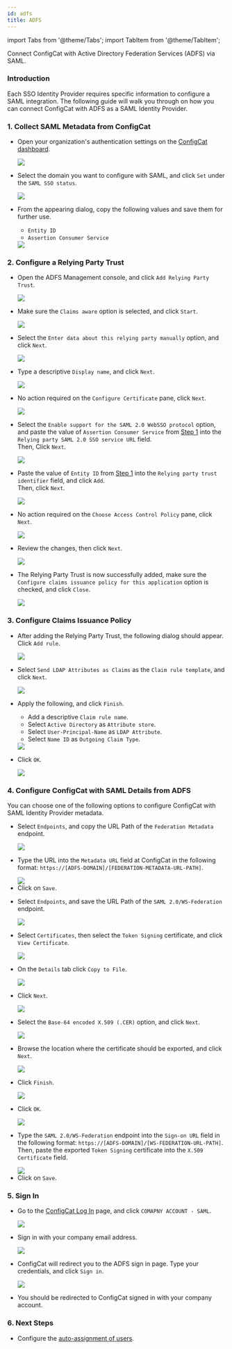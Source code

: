 ```yaml
---
id: adfs
title: ADFS
---
```


import Tabs from '@theme/Tabs';
import TabItem from '@theme/TabItem';

Connect ConfigCat with Active Directory Federation Services (ADFS) via SAML.

### Introduction
Each SSO Identity Provider requires specific information to configure a SAML integration. The following guide will walk you through on how you can connect ConfigCat with ADFS as a SAML Identity Provider.

### 1. Collect SAML Metadata from ConfigCat
- Open your organization's authentication settings on the <a href="https://app.configcat.com/organization/authentication" target="_blank">ConfigCat dashboard</a>.

  <img class="saml-tutorial-img" src="/static/assets/saml/dashboard/authentication.png" />

- Select the domain you want to configure with SAML, and click `Set` under the `SAML SSO status`.

  <img class="saml-tutorial-img" src="/static/assets/saml/dashboard/domains.png" />

- From the appearing dialog, copy the following values and save them for further use.
    - `Entity ID`
    - `Assertion Consumer Service`

    <img class="saml-tutorial-img" src="/static/assets/saml/dashboard/saml_config.png" />

### 2. Configure a Relying Party Trust

- Open the ADFS Management console, and click `Add Relying Party Trust`.

  <img class="saml-tutorial-img" src="/static/assets/saml/adfs/2_add_relying_party.png" />

- Make sure the `Claims aware` option is selected, and click `Start`.

  <img class="saml-tutorial-img" src="/static/assets/saml/adfs/3_claims_aware.png" />

- Select the `Enter data about this relying party manually` option, and click `Next`.

  <img class="saml-tutorial-img" src="/static/assets/saml/adfs/4_manual_metadata.png" />

- Type a descriptive `Display name`, and click `Next`.

  <img class="saml-tutorial-img" src="/static/assets/saml/adfs/5_name.png" />

- No action required on the `Configure Certificate` pane, click `Next`.

  <img class="saml-tutorial-img" src="/static/assets/saml/adfs/6_configure_cert.png" />

- Select the `Enable support for the SAML 2.0 WebSSO protocol` option, and paste the value of `Assertion Consumer Service` from [Step 1](#1-collect-saml-metadata-from-configcat) into the `Relying party SAML 2.0 SSO service URL` field.  
Then, Click `Next`.

  <img class="saml-tutorial-img" src="/static/assets/saml/adfs/7_acs_url.png" />

- Paste the value of `Entity ID` from [Step 1](#1-collect-saml-metadata-from-configcat) into the `Relying party trust identifier` field, and click `Add`.  
Then, click `Next`.

  <img class="saml-tutorial-img" src="/static/assets/saml/adfs/8_add_entity_id.png" />

- No action required on the `Choose Access Control Policy` pane, click `Next`.

  <img class="saml-tutorial-img" src="/static/assets/saml/adfs/9_access_control_policy.png" />

- Review the changes, then click `Next`.

  <img class="saml-tutorial-img" src="/static/assets/saml/adfs/10_ready_to_add_trust.png" />

- The Relying Party Trust is now successfully added, make sure the `Configure claims issuance policy for this application` option is checked, and click `Close`.

  <img class="saml-tutorial-img" src="/static/assets/saml/adfs/11_finish_party.png" />

### 3. Configure Claims Issuance Policy

- After adding the Relying Party Trust, the following dialog should appear.  
Click `Add rule`.

  <img class="saml-tutorial-img" src="/static/assets/saml/adfs/12_edit_claims.png" />

- Select `Send LDAP Attributes as Claims` as the `Claim rule template`, and click `Next`.

  <img class="saml-tutorial-img" src="/static/assets/saml/adfs/13_ldap_claims.png" />

- Apply the following, and click `Finish`.
    - Add a descriptive `Claim rule name`.
    - Select `Active Directory` as `Attribute store`.
    - Select `User-Principal-Name` as `LDAP Attribute`.
    - Select `Name ID` as `Outgoing Claim Type`.

  <img class="saml-tutorial-img" src="/static/assets/saml/adfs/14_unc_to_nameid.png" />

- Click `OK`.

  <img class="saml-tutorial-img" src="/static/assets/saml/adfs/15_finish_claims.png" />

### 4. Configure ConfigCat with SAML Details from ADFS

You can choose one of the following options to configure ConfigCat with SAML Identity Provider metadata.

<Tabs>
  <TabItem value="metadataUrl" label="Metadata URL" default>
    <ul>
      <li>
        <p>Select <code>Endpoints</code>, and copy the URL Path of the <code>Federation Metadata</code> endpoint.</p>
        <img class="saml-tutorial-img" src="/static/assets/saml/adfs/metadata_url.png" />
      </li>
      <li>
        <p>Type the URL into the <code>Metadata URL</code> field at ConfigCat in the following format: <code>https://[ADFS-DOMAIN]/[FEDERATION-METADATA-URL-PATH]</code>.</p>
        <img class="saml-tutorial-img" src="/static/assets/saml/adfs/cc_metadata.png" />
      </li>
      <li>
        Click on <code>Save</code>.
      </li>
    </ul>
  </TabItem>
  <TabItem value="manual" label="Manual Configuration">
    <ul>
      <li>
        <p>Select <code>Endpoints</code>, and save the URL Path of the <code>SAML 2.0/WS-Federation</code> endpoint.</p>
        <img class="saml-tutorial-img" src="/static/assets/saml/adfs/login_url.png" />
      </li>
      <li>
        <p>Select <code>Certificates</code>, then select the <code>Token Signing</code> certificate, and click <code>View Certificate</code>.</p>
        <img class="saml-tutorial-img" src="/static/assets/saml/adfs/view_cert.png" />
      </li>
      <li>
        <p>On the <code>Details</code> tab click <code>Copy to File</code>.</p>
        <img class="saml-tutorial-img" src="/static/assets/saml/adfs/copy_cert_to_file.png" />
      </li>
      <li>
        <p>Click <code>Next</code>.</p>
        <img class="saml-tutorial-img" src="/static/assets/saml/adfs/cert_wizard.png" />
      </li>
      <li>
        <p>Select the <code>Base-64 encoded X.509 (.CER)</code> option, and click <code>Next</code>.</p>
        <img class="saml-tutorial-img" src="/static/assets/saml/adfs/cert_export_base64.png" />
      </li>
      <li>
        <p>Browse the location where the certificate should be exported, and click <code>Next</code>.</p>
        <img class="saml-tutorial-img" src="/static/assets/saml/adfs/cert_name.png" />
      </li>
      <li>
        <p>Click <code>Finish</code>.</p>
        <img class="saml-tutorial-img" src="/static/assets/saml/adfs/cert_finish.png" />
      </li>
      <li>
        <p>Click <code>OK</code>.</p>
        <img class="saml-tutorial-img" src="/static/assets/saml/adfs/cert_export_ok.png" />
      </li>
      <li>
        <p>Type the <code>SAML 2.0/WS-Federation</code> endpoint into the <code>Sign-on URL</code> field in the following format: <code>https://[ADFS-DOMAIN]/[WS-FEDERATION-URL-PATH]</code>.
        Then, paste the exported <code>Token Signing</code> certificate into the <code>X.509 Certificate</code> field.</p>
        <img class="saml-tutorial-img" src="/static/assets/saml/adfs/cc_manual.png" />
      </li>
      <li>
        Click on <code>Save</code>.
      </li>
    </ul>
  </TabItem>
</Tabs>

### 5. Sign In
- Go to the <a href="https://app.configcat.com/login" target="_blank">ConfigCat Log In</a> page, and click `COMAPNY ACCOUNT - SAML`.
  
  <img class="saml-tutorial-img" src="/static/assets/saml/dashboard/saml_login.png" />

- Sign in with your company email address.

  <img class="saml-tutorial-img" src="/static/assets/saml/dashboard/company_email.png" />

- ConfigCat will redirect you to the ADFS sign in page. Type your credentials, and click `Sign in`.

  <img class="saml-tutorial-img" src="/static/assets/saml/adfs/login.png" />

- You should be redirected to ConfigCat signed in with your company account.

### 6. Next Steps

- Configure the [auto-assignment of users](../../auto-assign-users).